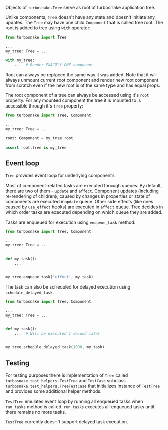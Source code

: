 Objects of `turbosnake.Tree` serve as root of turbosnake application tree.

Unlike components, `Tree` doesn't have any state and doesn't initiate any updates. The `Tree` may have one
child `Component` that is called tree root. The root is added to tree using `with` operator:

```python
from turbosnake import Tree

...
my_tree: Tree = ...

with my_tree:
    ...  # Render EXACTLY ONE component
```

Root can always be replaced the same way it was added. Note that it will always unmount current root component and
render new root component from scratch even if the new root is of the same type and has equal props.

The root component of a tree can always be accessed using it's `root` property. For any mounted component the tree it is
mounted to is accessible through it's `tree` property:

```python
from turbosnake import Tree, Component

...
my_tree: Tree = ...

root: Component = my_tree.root

assert root.tree is my_tree
```

## Event loop

`Tree` provides event loop for underlying components.

Most of component-related tasks are executed through queues. By default, there are two of them - `update` and `effect`.
Component updates (including re-rendering of children), caused by changes in properties or state of components are
executed in`update` queue. Other side effects (like ones caused by `use_effect` hooks) are executed in `effect` queue.
Tree decides in which order tasks are executed depending on which queue they are added.

Tasks are enqueued for execution using `enqueue_task` method:

```python
from turbosnake import Tree, Component

...
my_tree: Tree = ...


def my_task():
    ...


my_tree.enqueue_task('effect', my_task)
```

The task can also be scheduled for delayed execution using `schedule_delayed_task`:

```python
from turbosnake import Tree, Component

...
my_tree: Tree = ...


def my_task():
    ...  # Will be executed 1 second later


my_tree.schedule_delayed_task(1000, my_task)
```

## Testing

For testing purposes there is implementation of `Tree` called `turbosnake.test_helpers.TestTree` and `TestCase` subclass
`turbosnake.test_helpers.TreeTestCase` that initializes instance of `TestTree` and provides some additional helper
methods.

`TestTree` emulates event loop by running all enqueued tasks when `run_tasks` method is called.
`run_tasks` executes all enqueued tasks until there remains no more tasks.

`TestTree` currently doesn't support delayed task execution.
